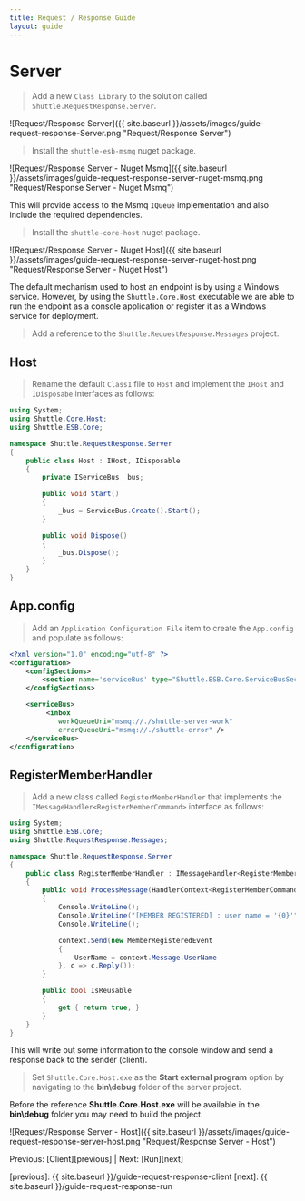 ```yaml
---
title: Request / Response Guide
layout: guide
---
```

<script src="{{ site.baseurl }}/assets/js/guide-request-response.js"></script>
<script>shuttle.guideData.selectedItemName = 'guide-request-response-server'</script>
# Server

> Add a new `Class Library` to the solution called `Shuttle.RequestResponse.Server`.

![Request/Response Server]({{ site.baseurl }}/assets/images/guide-request-response-Server.png "Request/Response Server")

> Install the `shuttle-esb-msmq` nuget package.

![Request/Response Server - Nuget Msmq]({{ site.baseurl }}/assets/images/guide-request-response-server-nuget-msmq.png "Request/Response Server - Nuget Msmq")

This will provide access to the Msmq `IQueue` implementation and also include the required dependencies.

> Install the `shuttle-core-host` nuget package.

![Request/Response Server - Nuget Host]({{ site.baseurl }}/assets/images/guide-request-response-server-nuget-host.png "Request/Response Server - Nuget Host")

The default mechanism used to host an endpoint is by using a Windows service.  However, by using the `Shuttle.Core.Host` executable we are able to run the endpoint as a console application or register it as a Windows service for deployment.

> Add a reference to the `Shuttle.RequestResponse.Messages` project.

## Host

> Rename the default `Class1` file to `Host` and implement the `IHost` and `IDisposabe` interfaces as follows:

``` c#
using System;
using Shuttle.Core.Host;
using Shuttle.ESB.Core;

namespace Shuttle.RequestResponse.Server
{
	public class Host : IHost, IDisposable
	{
		private IServiceBus _bus;

		public void Start()
		{
			_bus = ServiceBus.Create().Start();
		}

		public void Dispose()
		{
			_bus.Dispose();
		}
	}
}
```

## App.config

> Add an `Application Configuration File` item to create the `App.config` and populate as follows:

``` xml
<?xml version="1.0" encoding="utf-8" ?>
<configuration>
	<configSections>
		<section name='serviceBus' type="Shuttle.ESB.Core.ServiceBusSection, Shuttle.ESB.Core"/>
	</configSections>

	<serviceBus>
		 <inbox
			workQueueUri="msmq://./shuttle-server-work"
			errorQueueUri="msmq://./shuttle-error" />
	</serviceBus>
</configuration>
```

## RegisterMemberHandler

> Add a new class called `RegisterMemberHandler` that implements the `IMessageHandler<RegisterMemberCommand>` interface as follows:

``` c#
using System;
using Shuttle.ESB.Core;
using Shuttle.RequestResponse.Messages;

namespace Shuttle.RequestResponse.Server
{
	public class RegisterMemberHandler : IMessageHandler<RegisterMemberCommand>
	{
		public void ProcessMessage(HandlerContext<RegisterMemberCommand> context)
		{
			Console.WriteLine();
			Console.WriteLine("[MEMBER REGISTERED] : user name = '{0}'", context.Message.UserName);
			Console.WriteLine();

			context.Send(new MemberRegisteredEvent
			{
				UserName = context.Message.UserName
			}, c => c.Reply());
		}

		public bool IsReusable
		{
			get { return true; }
		}
	}
}
```

This will write out some information to the console window and send a response back to the sender (client).

> Set `Shuttle.Core.Host.exe` as the **Start external program** option by navigating to the **bin\debug** folder of the server project.

<div class='alert alert-info'>Before the reference <strong>Shuttle.Core.Host.exe</strong> will be available in the <strong>bin\debug</strong> folder you may need to build the project.</div>

![Request/Response Server - Host]({{ site.baseurl }}/assets/images/guide-request-response-server-host.png "Request/Response Server - Host")

Previous: [Client][previous] | Next: [Run][next]

[previous]: {{ site.baseurl }}/guide-request-response-client
[next]: {{ site.baseurl }}/guide-request-response-run